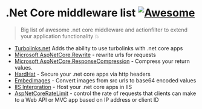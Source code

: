 # .Net Core middleware list [![Awesome](https://cdn.rawgit.com/sindresorhus/awesome/d7305f38d29fed78fa85652e3a63e154dd8e8829/media/badge.svg)](https://github.com/sindresorhus/awesome)
>Big list of awesome .net core middleware and actionfilter to extend your application functionality :boom:

* [Turbolinks.net](https://github.com/TerribleDev/TurboLinks.Net) Adds the ability to use turbolinks with .net core apps
* [Microsoft.AspNetCore.Rewrite](https://github.com/aspnet/BasicMiddleware/tree/dev/src) - rewrite urls for requests
* [Microsoft.AspNetCore.ResponseCompression](https://github.com/aspnet/BasicMiddleware/tree/dev/src) - Compress your return values.
* [HardHat](https://github.com/TerribleDev/HardHat) - Secure your .net core apps via http headers
* [EmbedImages](https://github.com/TerribleDev/EmbedImageMiddleware) - Convert images from src urls to base64 encoded values
* [IIS Intergration](https://github.com/aspnet/IISIntegration) - Host your .net core apps in IIS
* [AspNetCoreRateLimit](https://github.com/stefanprodan/AspNetCoreRateLimit) - control the rate of requests that clients can make to a Web API or MVC app based on IP address or client ID
